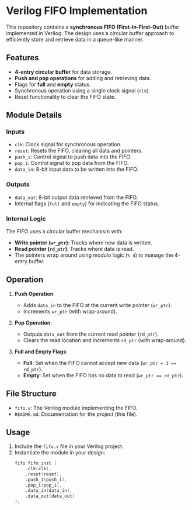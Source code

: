 # Verilog FIFO Implementation

This repository contains a **synchronous FIFO (First-In-First-Out)** buffer implemented in Verilog. The design uses a circular buffer approach to efficiently store and retrieve data in a queue-like manner.

## Features
- **4-entry circular buffer** for data storage.
- **Push and pop operations** for adding and retrieving data.
- Flags for **full** and **empty** status.
- Synchronous operation using a single clock signal (`clk`).
- Reset functionality to clear the FIFO state.

## Module Details
### **Inputs**
- `clk`: Clock signal for synchronous operation.
- `reset`: Resets the FIFO, clearing all data and pointers.
- `push_i`: Control signal to push data into the FIFO.
- `pop_i`: Control signal to pop data from the FIFO.
- `data_in`: 8-bit input data to be written into the FIFO.

### **Outputs**
- `data_out`: 8-bit output data retrieved from the FIFO.
- Internal flags (`full` and `empty`) for indicating the FIFO status.

### **Internal Logic**
The FIFO uses a circular buffer mechanism with:
- **Write pointer (`wr_ptr`)**: Tracks where new data is written.
- **Read pointer (`rd_ptr`)**: Tracks where data is read.
- The pointers wrap around using modulo logic (`% 4`) to manage the 4-entry buffer.

## Operation
1. **Push Operation**:
   - Adds `data_in` to the FIFO at the current write pointer (`wr_ptr`).
   - Increments `wr_ptr` (with wrap-around).

2. **Pop Operation**:
   - Outputs `data_out` from the current read pointer (`rd_ptr`).
   - Clears the read location and increments `rd_ptr` (with wrap-around).

3. **Full and Empty Flags**:
   - **Full**: Set when the FIFO cannot accept new data (`wr_ptr + 1 == rd_ptr`).
   - **Empty**: Set when the FIFO has no data to read (`wr_ptr == rd_ptr`).

## File Structure
- `fifo.v`: The Verilog module implementing the FIFO.
- `README.md`: Documentation for the project (this file).

## Usage
1. Include the `fifo.v` file in your Verilog project.
2. Instantiate the module in your design:
   ```verilog
   fifo fifo_inst (
       .clk(clk),
       .reset(reset),
       .push_i(push_i),
       .pop_i(pop_i),
       .data_in(data_in),
       .data_out(data_out)
   );
